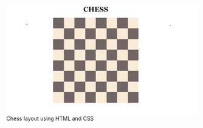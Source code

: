 ![alt text](https://github.com/Surajk7841/Chess-layout/blob/main/chess%20img.png)
Chess layout using HTML and CSS
